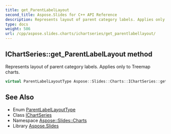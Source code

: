 ```yaml
---
title: get_ParentLabelLayout
second_title: Aspose.Slides for C++ API Reference
description: Represents layout of parent category labels. Applies only to Treemap charts.
type: docs
weight: 586
url: /cpp/aspose.slides.charts/ichartseries/get_parentlabellayout/
---
```

## IChartSeries::get_ParentLabelLayout method


Represents layout of parent category labels. Applies only to Treemap charts.

```cpp
virtual ParentLabelLayoutType Aspose::Slides::Charts::IChartSeries::get_ParentLabelLayout()=0
```

## See Also

* Enum [ParentLabelLayoutType](../../parentlabellayouttype/)
* Class [IChartSeries](../)
* Namespace [Aspose::Slides::Charts](../../)
* Library [Aspose.Slides](../../../)
